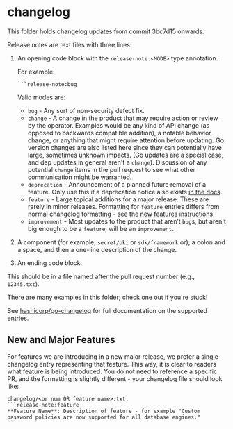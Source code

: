 # changelog

This folder holds changelog updates from commit 3bc7d15 onwards.

Release notes are text files with three lines:

 1. An opening code block with the `release-note:<MODE>` type annotation.

    For example:

        ```release-note:bug

    Valid modes are:

     - `bug` - Any sort of non-security defect fix. 
     - `change` - A change in the product that may require action or
       review by the operator. Examples would be any kind of API change
       (as opposed to backwards compatible addition), a notable behavior
       change, or anything that might require attention before updating. Go
       version changes are also listed here since they can potentially have
       large, sometimes unknown impacts. (Go updates are a special case, and
       dep updates in general aren't a `change`). Discussion of any potential
       `change` items in the pull request to see what other communication
       might be warranted.
     - `deprecation` - Announcement of a planned future removal of a
       feature. Only use this if a deprecation notice also exists [in the
       docs](https://www.vaultproject.io/docs/deprecation).
     - `feature` - Large topical additions for a major release. These are
       rarely in minor releases. Formatting for `feature` entries differs
       from normal changelog formatting - see the [new features
       instructions](#new-and-major-features).
     - `improvement` - Most updates to the product that aren’t `bug`s, but
       aren't big enough to be a `feature`, will be an `improvement`.

 2. A component (for example, `secret/pki` or `sdk/framework` or), a colon and a space, and then a one-line description of the change.

 3. An ending code block.

This should be in a file named after the pull request number (e.g., `12345.txt`).

There are many examples in this folder; check one out if you're stuck!

See [hashicorp/go-changelog](https://github.com/hashicorp/go-changelog) for full documentation on the supported entries.

## New and Major Features

For features we are introducing in a new major release, we prefer a single
changelog entry representing that feature. This way, it is clear to readers
what feature is being introduced. You do not need to reference a specific PR,
and the formatting is slightly different - your changelog file should look
like:

    changelog/<pr num OR feature name>.txt:
    ```release-note:feature
    **Feature Name**: Description of feature - for example "Custom password policies are now supported for all database engines."
    ```
